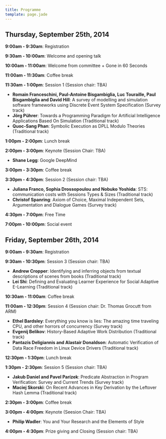 ```yaml
---
title: Programme
template: page.jade
---
```


## Thursday, September 25th, 2014

__9:00am - 9:30am__: Registration

__9:30am - 10:00am__: Welcome and opening talk

__10:00am - 11:00am__: Welcome from committee + Gone in 60 Seconds

__11:00am - 11:30am__: Coffee break

__11:30am - 1:00pm__: Session 1 (Session chair: TBA)

* __Romain Franceschini, Paul-Antoine Bisgambiglia, Luc Touraille, Paul Bisgambiglia and David Hill__: A survey of modelling and simulation software frameworks using Discrete Event System Specification (Survey track)
* __Jörg Pührer__: Towards a Programming Paradigm for Artificial Intelligence Applications Based On Simulation (Traditional track)
* __Quoc-Sang Phan__: Symbolic Execution as DPLL Modulo Theories (Traditional track)

__1:00pm - 2:00pm__: Lunch break

__2:00pm - 3:00pm__: Keynote (Session Chair: TBA)

* __Shane Legg__: Google DeepMind

__3:00pm - 3:30pm__: Coffee break

__3:30pm - 4:30pm__: Session 2 (Session chair: TBA)

* __Juliana Franco, Sophia Drossopoulou and Nobuko Yoshida__: STS: communication costs with Sessions Types & Sizes (Traditional track)
* __Christof Spanring__: Axiom of Choice, Maximal Independent Sets, Argumentation and Dialogue Games (Survey track)

__4:30pm - 7:00pm__: Free Time

__7:00pm - 10:00pm__: Social event



## Friday, September 26th, 2014


__9:00am - 9:30am__: Registration

__9:30am - 10:30pm__: Session 3 (Session chair: TBA)

* __Andrew Cropper__: Identifying and inferring objects from textual descriptions of scenes from books (Traditional track)
* __Lei Shi__: Defining and Evaluating Learner Experience for Social Adaptive E-Learning (Traditional track)

__10:30am - 11:00am__: Coffee break

__11:00am - 12:30pm__: Session 4 (Session chair: Dr. Thomas Grocutt from ARM)

* __Ethel Bardsley__: Everything you know is lies: The amazing time traveling CPU, and other horrors of concurrency (Survey track)
* __Evgenij Belikov__: History-Based Adaptive Work Distribution (Traditional track)
* __Pantazis Deligiannis and Alastair Donaldson__: Automatic Veriﬁcation of Data Race Freedom in Linux Device Drivers (Traditional track)

__12:30pm - 1:30pm__: Lunch break

__1:30pm - 2:30pm__: Session 5 (Session chair: TBA)

* __Jakub Daniel and Pavel Parízek__: Predicate Abstraction in Program Verification: Survey and Current Trends (Survey track)
* __Maciej Skorski__: On Recent Advances in Key Derivation by the Leftover Hash Lemma (Traditional track)

__2:30pm - 3:00pm__: Coffee break

__3:00pm - 4:00pm__: Keynote (Seesion Chair: TBA)

* __Philip Wadler__: You and Your Research and the Elements of Style 

__4:00pm - 4:30pm__: Prize giving and Closing (Session chair: TBA)

[Philip Wadler]: http://homepages.inf.ed.ac.uk/wadler/
